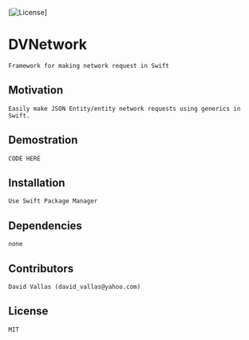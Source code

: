 [![License](https://img.shields.io/cocoapods/l/SwiftyXMLParser.svg?style=flat)]

# DVNetwork

```
Framework for making network request in Swift
```

## Motivation

```
Easily make JSON Entity/entity network requests using generics in Swift.
```

## Demostration

```
CODE HERE
```

## Installation

```
Use Swift Package Manager
```

## Dependencies

```
none
```

## Contributors

```
David Vallas (david_vallas@yahoo.com)
```

## License

```
MIT
```
